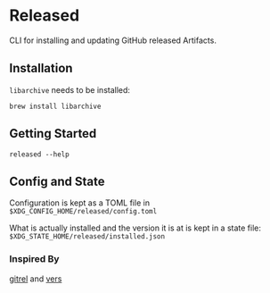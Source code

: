 # Released

CLI for installing and updating GitHub released Artifacts.

## Installation

`libarchive` needs to be installed:

```shell
brew install libarchive
```

## Getting Started

```shell
released --help
```

## Config and State

Configuration is kept as a TOML file in `$XDG_CONFIG_HOME/released/config.toml`

What is actually installed and the version it is at is kept in a state file: `$XDG_STATE_HOME/released/installed.json`

### Inspired By

[gitrel](https://github.com/izirku/gitrel) and [vers](https://github.com/reynn/vers)

